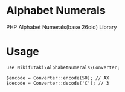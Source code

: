 # Alphabet Numerals
PHP Alphabet Numerals(base 26oid) Library

# Usage
```
use Nikifutaki\AlphabetNumerals\Converter;

$encode = Converter::encode(50); // AX
$decode = Converter::decode('C'); // 3
```